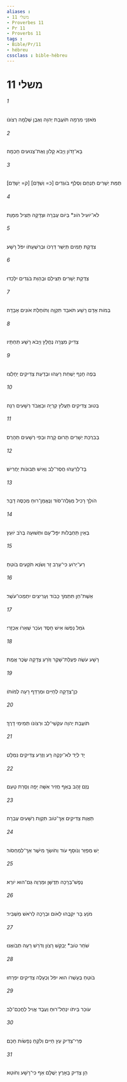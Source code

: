 ```yaml
---
aliases : 
- משלי 11
- Proverbes 11
- Pr 11
- Proverbs 11
tags : 
- Bible/Pr/11
- hébreu
cssclass : bible-hébreu
---
```


# משלי 11

###### 1
מֹאזְנֵי מִרְמָה תֹּועֲבַת יְהוָה וְאֶבֶן שְׁלֵמָה רְצֹונֹו׃
###### 2
בָּא־זָדֹון וַיָּבֹא קָלֹון וְאֶת־צְנוּעִים חָכְמָה׃
###### 3
תֻּמַּת יְשָׁרִים תַּנְחֵם וְסֶלֶף בֹּוגְדִים [כ= וְשַׁדָּם] [ק= יְשָׁדֵּם]׃
###### 4
לֹא־יֹועִיל הֹונ* בְּיֹום עֶבְרָה וּצְדָקָה תַּצִּיל מִמָּוֶת׃
###### 5
צִדְקַת תָּמִים תְּיַשֵּׁר דַּרְכֹּו וּבְרִשְׁעָתֹו יִפֹּל רָשָׁע׃
###### 6
צִדְקַת יְשָׁרִים תַּצִּילֵם וּבְהַוַּת בֹּגְדִים יִלָּכֵדוּ׃
###### 7
בְּמֹות אָדָם רָשָׁע תֹּאבַד תִּקְוָה וְתֹוחֶלֶת אֹונִים אָבָדָה׃
###### 8
צַדִּיק מִצָּרָה נֶחֱלָץ וַיָּבֹא רָשָׁע תַּחְתָּיו׃
###### 9
בְּפֶה חָנֵף יַשְׁחִת רֵעֵהוּ וּבְדַעַת צַדִּיקִים יֵחָלֵצוּ׃
###### 10
בְּטוּב צַדִּיקִים תַּעֲלֹץ קִרְיָה וּבַאֲבֹד רְשָׁעִים רִנָּה׃
###### 11
בְּבִרְכַּת יְשָׁרִים תָּרוּם קָרֶת וּבְפִי רְשָׁעִים תֵּהָרֵס׃
###### 12
בָּז־לְרֵעֵהוּ חֲסַר־לֵב וְאִישׁ תְּבוּנֹות יַחֲרִישׁ׃
###### 13
הֹולֵךְ רָכִיל מְגַלֶּה־סֹּוד וְנֶאֱמַן־רוּחַ מְכַסֶּה דָבָר׃
###### 14
בְּאֵין תַּחְבֻּלֹות יִפָּל־עָם וּתְשׁוּעָה בְּרֹב יֹועֵץ׃
###### 15
רַע־יֵרֹועַ כִּי־עָרַב זָר וְשֹׂנֵא תֹקְעִים בֹּוטֵחַ׃
###### 16
אֵשֶׁת־חֵן תִּתְמֹךְ כָּבֹוד וְעָרִיצִים יִתְמְכוּ־עֹשֶׁר׃
###### 17
גֹּמֵל נַפְשֹׁו אִישׁ חָסֶד וְעֹכֵר שְׁאֵרֹו אַכְזָרִי׃
###### 18
רָשָׁע עֹשֶׂה פְעֻלַּת־שָׁקֶר וְזֹרֵעַ צְדָקָה שֶׂכֶר אֱמֶת׃
###### 19
כֵּן־צְדָקָה לְחַיִּים וּמְרַדֵּף רָעָה לְמֹותֹו׃
###### 20
תֹּועֲבַת יְהוָה עִקְּשֵׁי־לֵב וּרְצֹונֹו תְּמִימֵי דָרֶךְ׃
###### 21
יָד לְיָד לֹא־יִנָּקֶה רָּע וְזֶרַע צַדִּיקִים נִמְלָט׃
###### 22
נֶזֶם זָהָב בְּאַף חֲזִיר אִשָּׁה יָפָה וְסָרַת טָעַם׃
###### 23
תַּאֲוַת צַדִּיקִים אַךְ־טֹוב תִּקְוַת רְשָׁעִים עֶבְרָה׃
###### 24
יֵשׁ מְפַזֵּר וְנֹוסָף עֹוד וְחֹושֵׂךְ מִיֹּשֶׁר אַךְ־לְמַחְסֹור׃
###### 25
נֶפֶשׁ־בְּרָכָה תְדֻשָּׁן וּמַרְוֶה גַּם־הוּא יֹורֶא׃
###### 26
מֹנֵעַ בָּר יִקְּבֻהוּ לְאֹום וּבְרָכָה לְרֹאשׁ מַשְׁבִּיר׃
###### 27
שֹׁחֵר טֹוב* יְבַקֵּשׁ רָצֹון וְדֹרֵשׁ רָעָה תְבֹואֶנּוּ׃
###### 28
בֹּוטֵחַ בְּעָשְׁרֹו הוּא יִפֹּל וְכֶעָלֶה צַדִּיקִים יִפְרָחוּ׃
###### 29
עֹוכֵר בֵּיתֹו יִנְחַל־רוּחַ וְעֶבֶד אֱוִיל לַחֲכַם־לֵב׃
###### 30
פְּרִי־צַדִּיק עֵץ חַיִּים וְלֹקֵחַ נְפָשֹׂות חָכָם׃
###### 31
הֵן צַדִּיק בָּאָרֶץ יְשֻׁלָּם אַף כִּי־רָשָׁע וְחֹוטֵא׃
